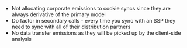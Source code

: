- Not allocating corporate emissions to cookie syncs since they are always derivative of the primary model
- Do factor in secondary calls - every time you sync with an SSP they need to sync
	with all of their distribution partners
- No data transfer emissions as they will be picked up by the client-side analysis
